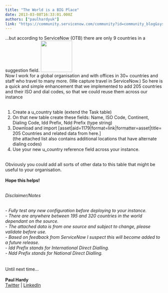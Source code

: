 ```yaml
---
title: "The World is a BIG Place"
date: 2013-03-08T16:33:01.000Z
authors: ["paulhardyuk"]
link: "https://community.servicenow.com/community?id=community_blog&sys_id=afdc6a65dbd0dbc01dcaf3231f9619f0"
---
```

<p>...but according to ServiceNow (OTB) there are only 9 countries in a suggestion field. <img  alt="" class="jive-image" src="d7a95d0adb5c97049c9ffb651f9619ac.iix" style="width: 100px; height: auto;" /><br />Now I work for a global organisation and with offices in 30+ countries and staff who travel to many more. (We capture travel in ServiceNow.) So here is a quick and simple enhancement that we implemented to add 205 countries and their ISO and dial codes, so that we could reuse them across our instance<!--break--><br /><br /><ol><li>Create a u_country table (extend the Task table)</li><li>On that new table create these fields: Name, ISO Code, Continent, Dialing Code, Idd Prefix, Ndd Prefix (type string)</li><li>Download and import [asset|aid=1179|format=link|formatter=asset|title= 205 Countries and related data from here.]<br />(the attached list also contains additional locations that have alternate dialing codes)</li><li>Use your new u_country reference field across your instance.</li></ol><br />Obviously you could add all sorts of other data to this table that might be useful to your organisation.<br /><br /><strong>Hope this helps!</strong><br /><br /><p><em>Disclaimer/Notes</em></p><em><br />- Fully test any new configuration before deploying to your instance.<br />- There are anywhere between 195 and 320 countries in the world dependant on the source.<br />- The attached data is from one source and subject to change, please validate before use.<br />- Based on feedback from ServiceNow I suspect this will become added to a future release.<br />- Idd Prefix stands for International Direct Dialling.<br />- Ndd Prefix stands for National Direct Dialling.</em><br /><br /><br />Until next time...<br /><br /><strong>Paul Hardy</strong><br /><a title="w.twitter.com/paulhardyuk" href="http://www.twitter.com/paulhardyuk">Twitter</a> | <a title="w.linkedin.com/in/paulhardyuk" href="http://www.linkedin.com/in/paulhardyuk">LinkedIn</a><br /><br /></p>
